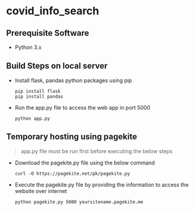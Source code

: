 # covid_info_search

## Prerequisite Software
* Python 3.x

## Build Steps on local server 
* Install flask, pandas python packages using pip
  ```
  pip install flask
  pip install pandas
  ```
* Run the app.py file to access the web app in port 5000
  ```
  python app.py
  ```


## Temporary hosting using pagekite 

> app.py file must be run first before executing the below steps 

* Download the pagekite.py file using the below command 
  ```
  curl -O https://pagekite.net/pk/pagekite.py
  ```
* Execute the pagekite.py file by providing the information to access the website over internet
  ```
  python pagekite.py 5000 yoursitename.pagekite.me
  ```
  
